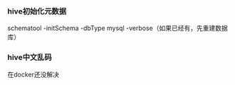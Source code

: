 ### hive初始化元数据

schematool -initSchema -dbType mysql -verbose（如果已经有，先重建数据库）

### hive中文乱码

在docker还没解决